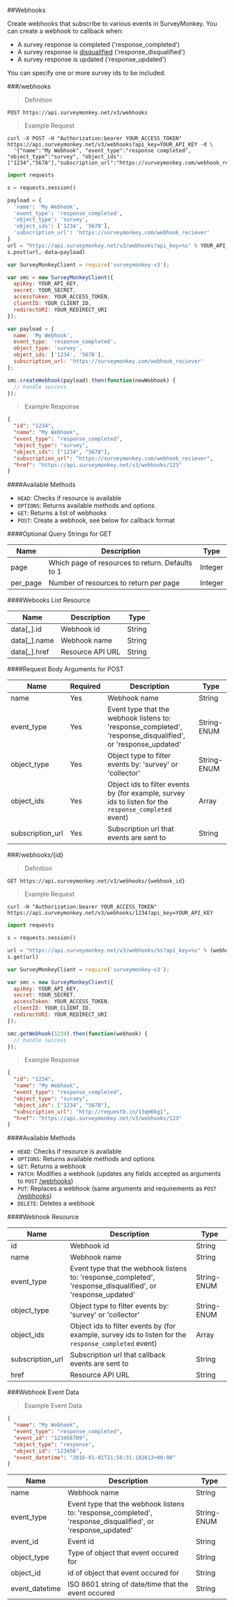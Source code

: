 ##Webhooks

Create webhooks that subscribe to various events in SurveyMonkey. You can create a webhook to callback when:


 * A survey response is completed ('response_completed')
 * A survey response is [disqualified](http://help.surveymonkey.com/articles/en_US/kb/Disqualifying-Respondents) ('response_disqualified')
 * A survey response is updated ('response_updated') 

You can specify one or more survey ids to be included. 

###/webhooks

>Definition

```
POST https://api.surveymonkey.net/v3/webhooks
```

>Example Request

```shell
curl -X POST -H "Authorization:bearer YOUR_ACCESS_TOKEN" https://api.surveymonkey.net/v3/webhooks?api_key=YOUR_API_KEY -d \
  '{"name":"My Webhook", "event_type":"response completed", "object_type":"survey", "object_ids":["1234","5678"],"subscription_url":"https://surveymonkey.com/webhook_reciever"}'
```

```python
import requests

s = requests.session()

payload = {
  'name': 'My Webhook',
  'event_type': 'response_completed',
  'object_type': 'survey',
  'object_ids': ['1234', '5678'],
  'subscription_url': 'https://surveymonkey.com/webhook_reciever'
}
url = "https://api.surveymonkey.net/v3/webhooks?api_key=%s" % YOUR_API_KEY
s.post(url, data=payload)
```

```js
var SurveyMonkeyClient = require('surveymonkey-v3');

var smc = new SurveyMonkeyClient({
  apiKey: YOUR_API_KEY,
  secret: YOUR_SECRET,
  accessToken: YOUR_ACCESS_TOKEN,
  clientID: YOUR_CLIENT_ID,
  redirectURI: YOUR_REDIRECT_URI
});

var payload = {
  name: 'My Webhook',
  event_type: 'response_completed',
  object_type: 'survey',
  object_ids: ['1234', '5678'],
  subscription_url: 'https://surveymonkey.com/webhook_reciever'
};

smc.createWebhook(payload).then(function(newWebhook) {
  // handle success
});
```

>Example Response

```json
{
  "id": "1234",
  "name": "My Webhook",
  "event_type": "response_completed",
  "object_type": "survey",
  "object_ids": ["1234", "5678"],
  "subscription_url": "https://surveymonkey.com/webhook_reciever",
  "href": "https://api.surveymonkey.net/v3/webhooks/123"
}
```
####Available Methods

 * `HEAD`: Checks if resource is available
 * `OPTIONS`: Returns available methods and options
 * `GET`: Returns a list of webhooks
 * `POST`: Create a webhook, see below for callback format

####Optional Query Strings for GET

Name | Description | Type
------ | ------- | -------
page | Which page of resources to return. Defaults to 1 | Integer
per_page | Number of resources to return per page | Integer

####Webooks List Resource

Name | Description | Type
------ | ------- | -------
data[\_].id | Webhook id | String
data[\_].name | Webhook name | String
data[\_].href | Resource API URL | String

####Request Body Arguments for POST

Name | Required | Description | Type
------ | ------- | ------- | -------
name | Yes | Webhook name | String
event_type | Yes | Event type that the webhook listens to: 'response_completed', 'response_disqualified', or 'response_updated' | String-ENUM
object_type | Yes | Object type to filter events by: 'survey' or 'collector'| String-ENUM
object_ids | Yes | Object ids to filter events by (for example, survey ids to listen for the `response_completed` event) | Array
subscription_url | Yes | Subscription url that events are sent to | String


###/webhooks/{id}

>Definition

```
GET https://api.surveymonkey.net/v3/webhooks/{webhook_id}
```

>Example Request

```shell
curl -H "Authorization:bearer YOUR_ACCESS_TOKEN" https://api.surveymonkey.net/v3/webhooks/1234?api_key=YOUR_API_KEY
```

```python
import requests

s = requests.session()

url = "https://api.surveymonkey.net/v3/webhooks/%s?api_key=%s" % (webhook_id, YOUR_API_KEY)
s.get(url)
```

```js
var SurveyMonkeyClient = require('surveymonkey-v3');

var smc = new SurveyMonkeyClient({
  apiKey: YOUR_API_KEY,
  secret: YOUR_SECRET,
  accessToken: YOUR_ACCESS_TOKEN,
  clientID: YOUR_CLIENT_ID,
  redirectURI: YOUR_REDIRECT_URI
});

smc.getWebhook(1234).then(function(webhook) {
  // handle success
});
```

>Example Response

```json
{
  "id": "1234",
  "name": "My Webhook",
  "event_type": "response_completed",
  "object_type": "survey",
  "object_ids": ["1234", "5678"],
  "subscription_url": "http://requestb.in/13qm6kg1",
  "href": "https://api.surveymonkey.net/v3/webhooks/123"
}
```

####Available Methods

 * `HEAD`: Checks if resource is available
 * `OPTIONS`: Returns available methods and options
 * `GET`: Returns a webhook
 * `PATCH`: Modifies a webhook (updates any fields accepted as arguments to `POST` [/webhooks](#webhooks))
 * `PUT`: Replaces a webhook (same arguments and requirements as `POST` [/webhooks](#webhooks))
 * `DELETE`: Deletes a webhook 

####Webhook Resource

Name | Description | Type
------ | ------- | -------
id  | Webhook id | String
name  | Webhook name | String
event_type | Event type that the webhook listens to: 'response_completed', 'response_disqualified', or 'response_updated' | String-ENUM
object_type | Object type to filter events by: 'survey' or 'collector' | String-ENUM
object_ids | Object ids to filter events by (for example, survey ids to listen for the `response_completed` event) | Array
subscription_url | Subscription url that callback events are sent to | String
href | Resource API URL | String

###Webhook Event Data

>Example Event Data

```json
{
  "name": "My Webhook",
  "event_type": "response_completed",
  "event_id": "123456789",
  "object_type": "response",
  "object_id": "123456",
  "event_datetime": "2016-01-01T21:56:31.182613+00:00"
}
```

Name | Description | Type
----- | ----- | -----
name | Webhook name | String
event_type | Event type that the webhook listens to: 'response_completed', 'response_disqualified', or 'response_updated' | String-ENUM
event_id | Event id | String
object_type | Type of object that event occured for | String
object_id | id of object that event occured for | String
event_datetime | ISO 8601 string of date/time that the event occured | String
